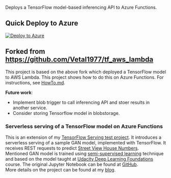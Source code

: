 Deploys a TensorFlow model-based inferencing API to Azure Functions.

## Quick Deploy to Azure

[![Deploy to Azure](http://azuredeploy.net/deploybutton.svg)](https://azuredeploy.net/)

## Forked from https://github.com/Vetal1977/tf_aws_lambda

This project is based on the above fork which deployed a TensorFlow model to AWS Lambda. This project shows how to do this on Azure Functions. For instructions, see [HowTo.md](HowTo.md).

**Future work**:
- Implement blob trigger to call inferencing API and stoer results in another service.
- Consider storing Tensorflow model in blobstorage.

### Serverless serving of a TensorFlow model on Azure Functions
This is an extension of my [TensorFlow Serving test project](https://github.com/Vetal1977/tf_serving_example). It introduces a serverless serving of a sample GAN model, implemented with TensorFlow. It receives REST requests to predict [Street View House Numbers](http://ufldl.stanford.edu/housenumbers/).  
Mentioned GAN model is trained using [semi-supervised learning](https://en.wikipedia.org/wiki/Semi-supervised_learning) technique and based on the model taught at [Udacity Deep Learning Foundations](https://www.udacity.com/course/deep-learning-nanodegree-foundation--nd101) course. The original Jupyter Notebook can be found at [GitHub](https://github.com/udacity/deep-learning/tree/master/semi-supervised).  
More details on the project can be found at my [blog](https://medium.com/@vitaly.bezgachev/serving-tensorflow-models-serverless-6a39614094ff).
